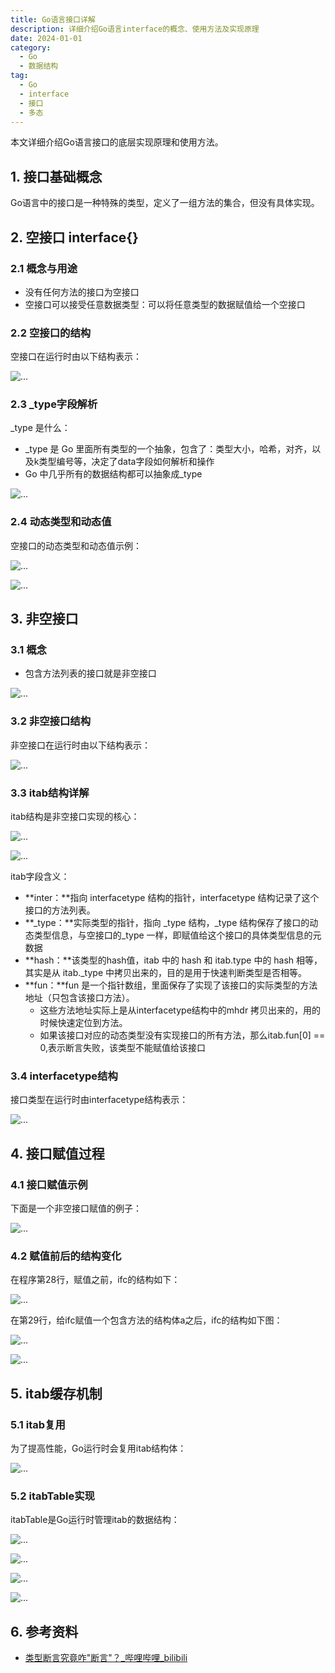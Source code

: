 ```yaml
---
title: Go语言接口详解
description: 详细介绍Go语言interface的概念、使用方法及实现原理
date: 2024-01-01
category:
  - Go
  - 数据结构
tag:
  - Go
  - interface
  - 接口
  - 多态
---
```


本文详细介绍Go语言接口的底层实现原理和使用方法。

<!-- more -->

## 1. 接口基础概念

Go语言中的接口是一种特殊的类型，定义了一组方法的集合，但没有具体实现。

## 2. 空接口 interface{}

### 2.1 概念与用途

- 没有任何方法的接口为空接口
- 空接口可以接受任意数据类型：可以将任意类型的数据赋值给一个空接口

### 2.2 空接口的结构

空接口在运行时由以下结构表示：

![...](images\interface.001.png)

### 2.3 _type字段解析

_type 是什么：
- _type 是 Go 里面所有类型的一个抽象，包含了：类型大小，哈希，对齐，以及k类型编号等，决定了data字段如何解析和操作
- Go 中几乎所有的数据结构都可以抽象成_type

![...](images\interface.002.png)

### 2.4 动态类型和动态值

空接口的动态类型和动态值示例：

![...](images\interface.003.png)

![...](images\interface.004.png)

## 3. 非空接口

### 3.1 概念

- 包含方法列表的接口就是非空接口

![...](images\interface.005.png)

### 3.2 非空接口结构

非空接口在运行时由以下结构表示：

![...](images\interface.006.png)

### 3.3 itab结构详解

itab结构是非空接口实现的核心：

![...](images\interface.007.png)

![...](images\interface.008.png)

itab字段含义：

- **inter：**指向 interfacetype 结构的指针，interfacetype 结构记录了这个接口的方法列表。
- **_type：**实际类型的指针，指向 _type 结构，_type 结构保存了接口的动态类型信息，与空接口的_type 一样，即赋值给这个接口的具体类型信息的元数据
- **hash：**该类型的hash值，itab 中的 hash 和 itab.type 中的 hash 相等，其实是从 itab._type 中拷贝出来的，目的是用于快速判断类型是否相等。
- **fun：**fun 是一个指针数组，里面保存了实现了该接口的实际类型的方法地址（只包含该接口方法）。
  - 这些方法地址实际上是从interfacetype结构中的mhdr 拷贝出来的，用的时候快速定位到方法。
  - 如果该接口对应的动态类型没有实现接口的所有方法，那么itab.fun[0] == 0,表示断言失败，该类型不能赋值给该接口

### 3.4 interfacetype结构

接口类型在运行时由interfacetype结构表示：

![...](images\interface.009.png)

## 4. 接口赋值过程

### 4.1 接口赋值示例

下面是一个非空接口赋值的例子：

![...](images\interface.010.png)

### 4.2 赋值前后的结构变化

在程序第28行，赋值之前，ifc的结构如下：

![...](images\interface.011.png)

在第29行，给ifc赋值一个包含方法的结构体a之后，ifc的结构如下图：

![...](images\interface.012.png)

![...](images\interface.013.png)

## 5. itab缓存机制

### 5.1 itab复用

为了提高性能，Go运行时会复用itab结构体：

![...](images\interface.014.png)

### 5.2 itabTable实现

itabTable是Go运行时管理itab的数据结构：

![...](images\interface.015.png)

![...](images\interface.016.png)

![...](images\interface.017.png)

![...](images\interface.018.png)

## 6. 参考资料

- [类型断言究竟咋"断言"？_哔哩哔哩_bilibili](https://www.bilibili.com/video/BV1iZ4y1T7zF/?p=3&spm_id_from=888.80997.embed_other.whitelist)


